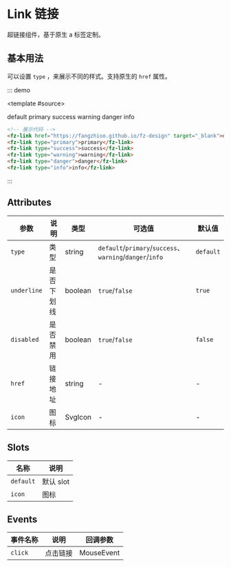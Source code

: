 # Link 链接

超链接组件，基于原生 a 标签定制。

## 基本用法

可以设置 `type` ，来展示不同的样式。支持原生的 `href` 属性。

::: demo

<template #source>
<!-- 源码render -->
<div>
    <fz-link href="https://fangzhioo.github.io/fz-design" target="_blank">default</fz-link>
    <fz-link type="primary">primary</fz-link>
    <fz-link type="success">success</fz-link>
    <fz-link type="warning">warning</fz-link>
    <fz-link type="danger">danger</fz-link>
    <fz-link type="info">info</fz-link>
</div>
</template>

```html
<!-- 展示代码 -->
<fz-link href="https://fangzhioo.github.io/fz-design" target="_blank">default</fz-link>
<fz-link type="primary">primary</fz-link>
<fz-link type="success">success</fz-link>
<fz-link type="warning">warning</fz-link>
<fz-link type="danger">danger</fz-link>
<fz-link type="info">info</fz-link>
```
:::

## Attributes

| 参数        | 说明       | 类型    | 可选值                                                   | 默认值    |
| ----------- | ---------- | ------- | -------------------------------------------------------- | --------- |
| `type`      | 类型       | string  | `default`/`primary`/`success`、`warning`/`danger`/`info` | `default` |
| `underline` | 是否下划线 | boolean | `true`/`false`                                           | `true`    |
| `disabled`  | 是否禁用   | boolean | `true`/`false`                                           | `false`   |
| `href`      | 链接地址   | string  | -                                                        | -         |
| `icon`      | 图标       | SvgIcon | -                                                        | -         |

## Slots

| 名称      | 说明      |
| --------- | --------- |
| `default` | 默认 slot |
| `icon`    | 图标      |

## Events

| 事件名称 | 说明     | 回调参数   |
| -------- | -------- | ---------- |
| `click`  | 点击链接 | MouseEvent |

<style scoped>
    .fz-link {
        margin-right: 16px;
    }
</style>

